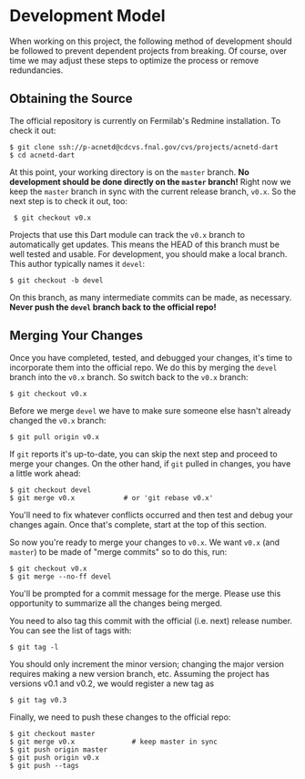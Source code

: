 Development Model
=================

When working on this project, the following method of
development should be followed to prevent dependent
projects from breaking. Of course, over time we may
adjust these steps to optimize the process or remove
redundancies.

Obtaining the Source
--------------------

The official repository is currently on Fermilab's Redmine
installation. To check it out:

    $ git clone ssh://p-acnetd@cdcvs.fnal.gov/cvs/projects/acnetd-dart
    $ cd acnetd-dart

At this point, your working directory is on the `master`
branch. **No development should be done directly on the
`master` branch!** Right now we keep the `master` branch in
sync with the current release branch, `v0.x`. So the next
step is to check it out, too:

     $ git checkout v0.x
 
Projects that use this Dart module can track the `v0.x`
branch to automatically get updates. This means the HEAD
of this branch must be well tested and usable. For
development, you should make a local branch. This author
typically names it `devel`:

    $ git checkout -b devel

On this branch, as many intermediate commits can be made,
as necessary. **Never push the `devel` branch back to the
official repo!**

Merging Your Changes
--------------------

Once you have completed, tested, and debugged your changes,
it's time to incorporate them into the official repo. We
do this by merging the `devel` branch into the `v0.x` branch.
So switch back to the `v0.x` branch:

    $ git checkout v0.x

Before we merge `devel` we have to make sure someone else
hasn't already changed the `v0.x` branch:

    $ git pull origin v0.x

If `git` reports it's up-to-date, you can skip the next step
and proceed to merge your changes. On the other hand, if
`git` pulled in changes, you have a little work ahead:

    $ git checkout devel
    $ git merge v0.x            # or 'git rebase v0.x'

You'll need to fix whatever conflicts occurred and then
test and debug your changes again. Once that's complete,
start at the top of this section.

So now you're ready to merge your changes to `v0.x`. We
want `v0.x` (and `master`) to be made of "merge commits"
so to do this, run:

    $ git checkout v0.x
    $ git merge --no-ff devel

You'll be prompted for a commit message for the merge. Please
use this opportunity to summarize all the changes being merged.

You need to also tag this commit with the official (i.e. next)
release number. You can see the list of tags with:

    $ git tag -l

You should only increment the minor version; changing the
major version requires making a new version branch, etc.
Assuming the project has versions v0.1 and v0.2, we would
register a new tag as

    $ git tag v0.3

Finally, we need to push these changes to the official repo:

    $ git checkout master
    $ git merge v0.x              # keep master in sync
    $ git push origin master
    $ git push origin v0.x
    $ git push --tags
